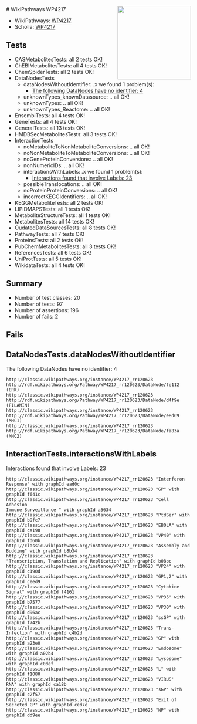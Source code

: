 <img style="float: right; width: 200px" src="https://upload.wikimedia.org/wikipedia/commons/thumb/8/83/Wplogo_with_text_500.png/640px-Wplogo_with_text_500.png" />
# WikiPathways WP4217

* WikiPathways: [WP4217](https://wikipathways.org/pathways/WP4217)
* Scholia: [WP4217](https://scholia.toolforge.org/wikipathways/WP4217)
## Tests
* CASMetabolitesTests: all 2 tests OK!
* ChEBIMetabolitesTests: all 4 tests OK!
* ChemSpiderTests: all 2 tests OK!
* DataNodesTests
    * dataNodesWithoutIdentifier: .x we found 1 problem(s):
        * [The following DataNodes have no identifier: 4](#d2d32fa3)
    * unknownTypes_knownDatasource: .. all OK!
    * unknownTypes: .. all OK!
    * unknownTypes_Reactome: .. all OK!
* EnsemblTests: all 4 tests OK!
* GeneTests: all 4 tests OK!
* GeneralTests: all 13 tests OK!
* HMDBSecMetabolitesTests: all 3 tests OK!
* InteractionTests
    * noMetaboliteToNonMetaboliteConversions: .. all OK!
    * noNonMetaboliteToMetaboliteConversions: .. all OK!
    * noGeneProteinConversions: .. all OK!
    * nonNumericIDs: .. all OK!
    * interactionsWithLabels: .x we found 1 problem(s):
        * [Interactions found that involve Labels: 23](#fe97a8da)
    * possibleTranslocations: .. all OK!
    * noProteinProteinConversions: .. all OK!
    * incorrectKEGGIdentifiers: .. all OK!
* KEGGMetaboliteTests: all 2 tests OK!
* LIPIDMAPSTests: all 1 tests OK!
* MetaboliteStructureTests: all 1 tests OK!
* MetabolitesTests: all 14 tests OK!
* OudatedDataSourcesTests: all 8 tests OK!
* PathwayTests: all 7 tests OK!
* ProteinsTests: all 2 tests OK!
* PubChemMetabolitesTests: all 3 tests OK!
* ReferencesTests: all 6 tests OK!
* UniProtTests: all 5 tests OK!
* WikidataTests: all 4 tests OK!


## Summary

* Number of test classes: 20
* Number of tests: 97
* Number of assertions: 196
* Number of fails: 2

## Fails

<a name="d2d32fa3" />

## DataNodesTests.dataNodesWithoutIdentifier

The following DataNodes have no identifier: 4
```
http://classic.wikipathways.org/instance/WP4217_rr120623 http://rdf.wikipathways.org/Pathway/WP4217_rr120623/DataNode/fe112 (ERK)
http://classic.wikipathways.org/instance/WP4217_rr120623 http://rdf.wikipathways.org/Pathway/WP4217_rr120623/DataNode/d4f9e (FILAMIN)
http://classic.wikipathways.org/instance/WP4217_rr120623 http://rdf.wikipathways.org/Pathway/WP4217_rr120623/DataNode/e8d69 (MHC1)
http://classic.wikipathways.org/instance/WP4217_rr120623 http://rdf.wikipathways.org/Pathway/WP4217_rr120623/DataNode/fa83a (MHC2)
```

<a name="fe97a8da" />

## InteractionTests.interactionsWithLabels

Interactions found that involve Labels: 23
```
http://classic.wikipathways.org/instance/WP4217_rr120623 "Interferon Response" with graphId ead0c
http://classic.wikipathways.org/instance/WP4217_rr120623 "GP" with graphId f641c
http://classic.wikipathways.org/instance/WP4217_rr120623 "Cell Adhesion
Immune Surveillance " with graphId a5634
http://classic.wikipathways.org/instance/WP4217_rr120623 "PtdSer" with graphId b9fc7
http://classic.wikipathways.org/instance/WP4217_rr120623 "EBOLA" with graphId ca190
http://classic.wikipathways.org/instance/WP4217_rr120623 "VP40" with graphId fd60b
http://classic.wikipathways.org/instance/WP4217_rr120623 "Assembly and Budding" with graphId b8b34
http://classic.wikipathways.org/instance/WP4217_rr120623 "Transcription, Translation and Replication" with graphId b08bc
http://classic.wikipathways.org/instance/WP4217_rr120623 "VP24" with graphId c190d
http://classic.wikipathways.org/instance/WP4217_rr120623 "GP1,2" with graphId ceed9
http://classic.wikipathways.org/instance/WP4217_rr120623 "Cytokine Signal" with graphId f4161
http://classic.wikipathways.org/instance/WP4217_rr120623 "VP35" with graphId b7577
http://classic.wikipathways.org/instance/WP4217_rr120623 "VP30" with graphId d96ac
http://classic.wikipathways.org/instance/WP4217_rr120623 "ssGP" with graphId f742b
http://classic.wikipathways.org/instance/WP4217_rr120623 "Trans-Infection" with graphId c4b2d
http://classic.wikipathways.org/instance/WP4217_rr120623 "GP" with graphId a23e0
http://classic.wikipathways.org/instance/WP4217_rr120623 "Endosome" with graphId a02b4
http://classic.wikipathways.org/instance/WP4217_rr120623 "Lysosome" with graphId c0def
http://classic.wikipathways.org/instance/WP4217_rr120623 "L" with graphId f1080
http://classic.wikipathways.org/instance/WP4217_rr120623 "VIRUS'
RNA" with graphId ca18b
http://classic.wikipathways.org/instance/WP4217_rr120623 "sGP" with graphId c2f57
http://classic.wikipathways.org/instance/WP4217_rr120623 "Exit of Secreted GP" with graphId ced7e
http://classic.wikipathways.org/instance/WP4217_rr120623 "NP" with graphId dd9ee
```

